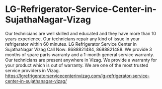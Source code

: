 # LG-Refrigerator-Service-Center-in-SujathaNagar-Vizag
Our technicians are well skilled and educated and they have more than 10 years experience. Our technicians repair any kind of issue in your refrigerator within 60 minutes. LG Refrigerator Service Center in SujathaNagar Vizag Call Now: 8688821484, 8688821488. We provide 3 months of spare parts warranty and a 1-month general service warranty. Our technicians are present anywhere in Vizag. We provide a warranty for your product which is out of warranty. We are one of the most trusted service providers in Vizag. https://lgrefrigeratorservicecenterinvizag.com/lg-refrigerator-service-center-in-sujathanagar-vizag/

